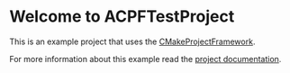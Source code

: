 # Welcome to ACPFTestProject #

This is an example project that uses the [CMakeProjectFramework](https://github.com/Knitschi/CMakeProjectFramework).

For more information about this example read the [project documentation](https://knitschi.github.io/ACPFTestProject/doxygen/index.html).
